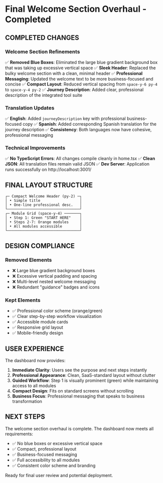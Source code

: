 # Final Welcome Section Overhaul - Completed

## COMPLETED CHANGES

### Welcome Section Refinements

✅ **Removed Blue Boxes**: Eliminated the large blue gradient background box that was taking up excessive vertical space
✅ **Sleek Header**: Replaced the bulky welcome section with a clean, minimal header
✅ **Professional Messaging**: Updated the welcome text to be more business-focused and concise
✅ **Compact Layout**: Reduced vertical spacing from `space-y-6 py-4` to `space-y-4 py-2`
✅ **Journey Description**: Added clear, professional description of the integrated tool suite

### Translation Updates

✅ **English**: Added `journeyDescription` key with professional business-focused copy
✅ **Spanish**: Added corresponding Spanish translation for the journey description
✅ **Consistency**: Both languages now have cohesive, professional messaging

### Technical Improvements

✅ **No TypeScript Errors**: All changes compile cleanly in home.tsx
✅ **Clean JSON**: All translation files remain valid JSON
✅ **Dev Server**: Application runs successfully on http://localhost:3001/

## FINAL LAYOUT STRUCTURE

```
┌─ Compact Welcome Header (py-2) ─┐
│ • Simple title                  │
│ • One-line professional desc.   │
└─────────────────────────────────┘
┌─ Module Grid (space-y-4) ───────┐
│ • Step 1: Green "START HERE"    │
│ • Steps 2-7: Orange modules     │
│ • All modules accessible        │
└─────────────────────────────────┘
```

## DESIGN COMPLIANCE

### Removed Elements

- ❌ Large blue gradient background boxes
- ❌ Excessive vertical padding and spacing
- ❌ Multi-level nested welcome messaging
- ❌ Redundant "guidance" badges and icons

### Kept Elements

- ✅ Professional color scheme (orange/green)
- ✅ Clear step-by-step workflow visualization
- ✅ Accessible module cards
- ✅ Responsive grid layout
- ✅ Mobile-friendly design

## USER EXPERIENCE

The dashboard now provides:

1. **Immediate Clarity**: Users see the purpose and next steps instantly
2. **Professional Appearance**: Clean, SaaS-standard layout without clutter
3. **Guided Workflow**: Step 1 is visually prominent (green) while maintaining access to all modules
4. **Compact Design**: Fits on standard screens without scrolling
5. **Business Focus**: Professional messaging that speaks to business transformation

## NEXT STEPS

The welcome section overhaul is complete. The dashboard now meets all requirements:

- ✅ No blue boxes or excessive vertical space
- ✅ Compact, professional layout
- ✅ Business-focused messaging
- ✅ Full accessibility to all modules
- ✅ Consistent color scheme and branding

Ready for final user review and potential deployment.
